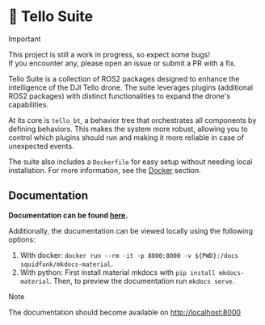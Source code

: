 # 🚁 Tello Suite

> [!IMPORTANT]
> This project is still a work in progress, so expect some bugs!  
> If you encounter any, please open an issue or submit a PR with a fix.

Tello Suite is a collection of ROS2 packages designed to enhance the intelligence of the DJI Tello drone. The suite leverages plugins (additional ROS2 packages) with distinct functionalities to expand the drone's capabilities.

At its core is `tello_bt`, a behavior tree that orchestrates all components by defining behaviors. This makes the system more robust, allowing you to control which plugins should run and making it more reliable in case of unexpected events.

The suite also includes a `Dockerfile` for easy setup without needing local installation. For more information, see the [Docker](#docker) section.

## Documentation
**Documentation can be found [here](https://snt-arg.github.io/tello_suite/).**

Additionally, the documentation can be viewed locally using the following options:

 1. With docker: `docker run --rm -it -p 8000:8000 -v ${PWD}:/docs squidfunk/mkdocs-material`.
 2. With python: First install material mkdocs with `pip install mkdocs-material`. Then, to preview the documentation run `mkdocs serve`.

> [!NOTE]
> The documentation should become available on [http://localhost:8000](http://localhost:8000)

